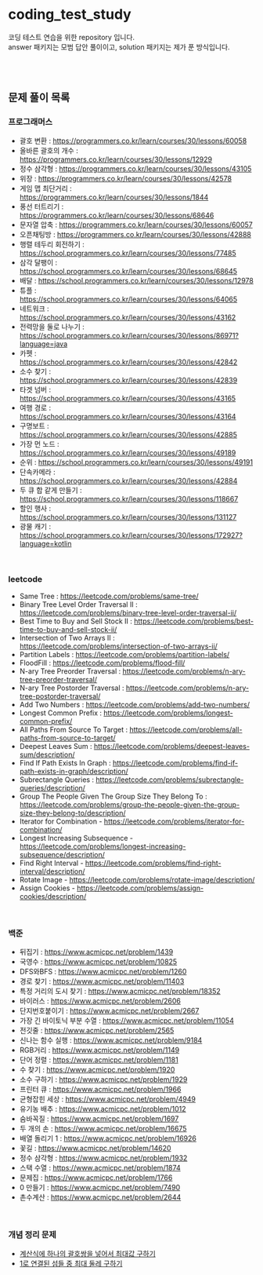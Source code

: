 # coding_test_study
코딩 테스트 연습을 위한 repository 입니다. <br />
answer 패키지는 모범 답안 풀이이고, solution 패키지는 제가 푼 방식입니다.

<br />
<br />

## 문제 풀이 목록

### 프로그래머스
- 괄호 변환 : https://programmers.co.kr/learn/courses/30/lessons/60058
- 올바른 괄호의 개수 : https://programmers.co.kr/learn/courses/30/lessons/12929
- 정수 삼각형 : https://programmers.co.kr/learn/courses/30/lessons/43105
- 위장 : https://programmers.co.kr/learn/courses/30/lessons/42578
- 게임 맵 최단거리 : https://programmers.co.kr/learn/courses/30/lessons/1844
- 풍선 터트리기 : https://programmers.co.kr/learn/courses/30/lessons/68646
- 문자열 압축 : https://programmers.co.kr/learn/courses/30/lessons/60057
- 오픈채팅방 : https://programmers.co.kr/learn/courses/30/lessons/42888
- 행렬 테두리 회전하기 : https://school.programmers.co.kr/learn/courses/30/lessons/77485
- 삼각 달팽이 : https://school.programmers.co.kr/learn/courses/30/lessons/68645
- 배달 : https://school.programmers.co.kr/learn/courses/30/lessons/12978
- 튜플 : https://school.programmers.co.kr/learn/courses/30/lessons/64065
- 네트워크 : https://school.programmers.co.kr/learn/courses/30/lessons/43162
- 전력망을 둘로 나누기 : https://school.programmers.co.kr/learn/courses/30/lessons/86971?language=java
- 카펫 : https://school.programmers.co.kr/learn/courses/30/lessons/42842
- 소수 찾기 : https://school.programmers.co.kr/learn/courses/30/lessons/42839
- 타겟 넘버 : https://school.programmers.co.kr/learn/courses/30/lessons/43165
- 여행 경로 : https://school.programmers.co.kr/learn/courses/30/lessons/43164
- 구명보트 : https://school.programmers.co.kr/learn/courses/30/lessons/42885
- 가장 먼 노드 : https://school.programmers.co.kr/learn/courses/30/lessons/49189
- 순위 : https://school.programmers.co.kr/learn/courses/30/lessons/49191
- 단속카메라 : https://school.programmers.co.kr/learn/courses/30/lessons/42884
- 두 큐 합 같게 만들기 : https://school.programmers.co.kr/learn/courses/30/lessons/118667
- 할인 행사 : https://school.programmers.co.kr/learn/courses/30/lessons/131127
- 광물 캐기 : https://school.programmers.co.kr/learn/courses/30/lessons/172927?language=kotlin

<br />

### leetcode
- Same Tree : https://leetcode.com/problems/same-tree/
- Binary Tree Level Order Traversal II : https://leetcode.com/problems/binary-tree-level-order-traversal-ii/
- Best Time to Buy and Sell Stock II : https://leetcode.com/problems/best-time-to-buy-and-sell-stock-ii/
- Intersection of Two Arrays II : https://leetcode.com/problems/intersection-of-two-arrays-ii/
- Partition Labels : https://leetcode.com/problems/partition-labels/
- FloodFill : https://leetcode.com/problems/flood-fill/
- N-ary Tree Preorder Traversal : https://leetcode.com/problems/n-ary-tree-preorder-traversal/
- N-ary Tree Postorder Traversal : https://leetcode.com/problems/n-ary-tree-postorder-traversal/
- Add Two Numbers : https://leetcode.com/problems/add-two-numbers/
- Longest Common Prefix : https://leetcode.com/problems/longest-common-prefix/
- All Paths From Source To Target : https://leetcode.com/problems/all-paths-from-source-to-target/
- Deepest Leaves Sum : https://leetcode.com/problems/deepest-leaves-sum/description/
- Find If Path Exists In Graph : https://leetcode.com/problems/find-if-path-exists-in-graph/description/
- Subrectangle Queries : https://leetcode.com/problems/subrectangle-queries/description/
- Group The People Given The Group Size They Belong To : https://leetcode.com/problems/group-the-people-given-the-group-size-they-belong-to/description/
- Iterator for Combination - https://leetcode.com/problems/iterator-for-combination/
- Longest Increasing Subsequence - https://leetcode.com/problems/longest-increasing-subsequence/description/
- Find Right Interval - https://leetcode.com/problems/find-right-interval/description/
- Rotate Image - https://leetcode.com/problems/rotate-image/description/
- Assign Cookies - https://leetcode.com/problems/assign-cookies/description/

<br />

### 백준
- 뒤집기 : https://www.acmicpc.net/problem/1439
- 국영수 : https://www.acmicpc.net/problem/10825
- DFS와BFS : https://www.acmicpc.net/problem/1260
- 경로 찾기 : https://www.acmicpc.net/problem/11403
- 특정 거리의 도시 찾기 : https://www.acmicpc.net/problem/18352
- 바이러스 : https://www.acmicpc.net/problem/2606
- 단지번호붙이기 : https://www.acmicpc.net/problem/2667
- 가장 긴 바이토닉 부분 수열 : https://www.acmicpc.net/problem/11054
- 전깃줄 : https://www.acmicpc.net/problem/2565
- 신나는 함수 실행 : https://www.acmicpc.net/problem/9184
- RGB거리 : https://www.acmicpc.net/problem/1149
- 단어 정렬 : https://www.acmicpc.net/problem/1181
- 수 찾기 : https://www.acmicpc.net/problem/1920
- 소수 구하기 : https://www.acmicpc.net/problem/1929
- 프린터 큐 : https://www.acmicpc.net/problem/1966
- 균형잡힌 세상 : https://www.acmicpc.net/problem/4949
- 유기농 배추 : https://www.acmicpc.net/problem/1012
- 숨바꼭질 : https://www.acmicpc.net/problem/1697
- 두 개의 손 : https://www.acmicpc.net/problem/16675
- 배열 돌리기 1 : https://www.acmicpc.net/problem/16926
- 꽃길 : https://www.acmicpc.net/problem/14620
- 정수 삼각형 : https://www.acmicpc.net/problem/1932
- 스택 수열 : https://www.acmicpc.net/problem/1874
- 문제집 : https://www.acmicpc.net/problem/1766
- 0 만들기 : https://www.acmicpc.net/problem/7490
- 촌수계산 : https://www.acmicpc.net/problem/2644

<br />

### 개념 정리 문제
- [계산식에 하나의 괄호쌍을 넣어서 최대값 구하기](./codingTest/src/example/CalculateExpression.java)
- [1로 연결된 섬들 중 최대 둘레 구하기](./codingTest/src/example/CalculatePerimeter.java)

